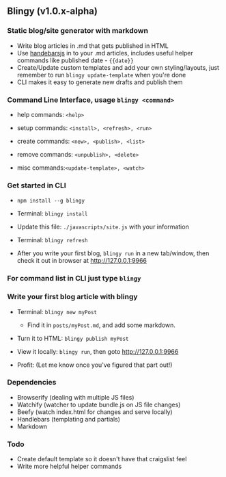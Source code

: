 ## Blingy (v1.0.x-alpha)

### Static blog/site generator with markdown

  - Write blog articles in .md that gets published in HTML
  - Use [handebarsjs](http://handlebarsjs.com/) in to your .md articles, includes useful helper commands like published date - `{{date}}`
  - Create/Update custom templates and add your own styling/layouts, just remember to run `blingy update-template` when you're done
  - CLI makes it easy to generate new drafts and publish them

### Command Line Interface, usage `blingy <command>`

 - help commands: `<help>`

 - setup commands: `<install>, <refresh>, <run>`

 - create commands: `<new>, <publish>, <list>`

 - remove commands: `<unpublish>, <delete>`

 - misc commands:`<update-template>, <watch>`


### Get started in CLI

  - `npm install --g blingy`

  - Terminal: `blingy install`

  - Update this file: `./javascripts/site.js` with your information

  - Terminal: `blingy refresh`

  - After you write your first blog, `blingy run` in a new tab/window, then check it out in browser at http://127.0.0.1:9966

### For command list in CLI just type `blingy`

### Write your first blog article with blingy

  - Terminal: `blingy new myPost`
    - Find it in `posts/myPost.md`, and add some markdown.

  - Turn it to HTML: `blingy publish myPost`

  - View it locally: `blingy run`, then goto http://127.0.0.1:9966

  - Profit: (Let me know once you've figured that part out!)

### Dependencies

  - Browserify (dealing with multiple JS files)
  - Watchify (watcher to update bundle.js on JS file changes)
  - Beefy (watch index.html for changes and serve locally)
  - Handlebars (templating and partials)
  - Markdown

### Todo

  - Create default template so it doesn't have that craigslist feel
  - Write more helpful helper commands
